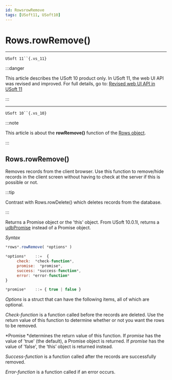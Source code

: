 ```yaml
---
id: RowsrowRemove
tags: [USoft11, USoft10]
---
```

# Rows.rowRemove()



----

`USoft 11``{.vs_11}`


:::danger

This article describes the USoft 10 product only.
In USoft 11, the web UI API was revised and improved. For full details, go to:
[Revised web UI API in USoft 11](/docs/Web_and_app_UIs/UDB_udb/Revised_web_UI_API_in_USoft_11.md)

:::

----

`USoft 10``{.vs_10}`


:::note

This article is about the **rowRemove()** function of the [Rows object](/docs/Web_and_app_UIs/UDB_Rows).

:::

## **Rows.rowRemove()**

Removes records from the client browser. Use this function to remove/hide records in the client screen without having to check at the server if this is possible or not.


:::tip

Contrast with Rows.rowDelete() which deletes records from the database.

:::

Returns a Promise object or the 'this' object. From USoft 10.0.1I, returns a [udbPromise](/docs/Web_and_app_UIs/JavaScript/Promises_for_asynchronous_Javascript.md) instead of a Promise object.

*Syntax*

```js
*rows*.rowRemove( *options* )

*options*    ::=  {
     check:  *check-function*,
     promise:  *promise*,
     success: *success-function*,
     error: *error-function*
}

*promise*    ::= { true | false }
```

*Options* is a struct that can have the following items, all of which are optional.

*Check-function* is a function called before the records are deleted. Use the return value of this function to determine whether or not you want the rows to be removed.

*Promise *determines the return value of this function. If *promise* has the value of 'true' (the default), a Promise object is returned. If *promise* has the value of 'false', the ‘this’ object is returned instead.

*Success-function* is a function called after the records are successfully removed.

*Error-function* is a function called if an error occurs.